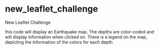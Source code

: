 # new_leaflet_challenge
New Leaflet Challenge

this code will display an Earthquake map. The depths are color-coded and will display information when clicked on. There is a legend on the map, depicting the information of the colors for each depth
